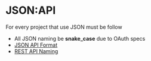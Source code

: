 # JSON:API
For every project that use JSON must be follow
- All JSON naming be **snake_case** due to OAuth specs
- [JSON API Format](https://jsonapi.org/format/)
- [REST API Naming](https://restfulapi.net/resource-naming/)
